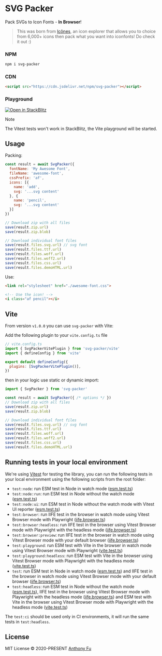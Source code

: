 # SVG Packer

Pack SVGs to Icon Fonts - **In Browser**!

> This was born from [Icônes](https://github.com/antfu-collective/icones), an icon explorer that allows you to choice from 6,000+ icons then pack what you want into iconfonts! Do check it out :)

### NPM

```bash
npm i svg-packer
```

### CDN

```html
<script src="https://cdn.jsdelivr.net/npm/svg-packer"></script>
```

### Playground

[![Open in StackBlitz](https://developer.stackblitz.com/img/open_in_stackblitz.svg)](https://stackblitz.com/github/antfu/svg-packer)

> [!NOTE]
> The Vitest tests won't work in StackBlitz, the Vite playground will be started.

## Usage

Packing:

```js
const result = await SvgPacker({
  fontName: 'My Awesome Font',
  fileName: 'awesome-font',
  cssPrefix: 'af',
  icons: [{
    name: 'add',
    svg: '...svg content'
  }, {
    name: 'pencil',
    svg: '...svg content'
  }]
})

// Download zip with all files
save(result.zip.url)
save(result.zip.blob)

// Download individual font files
save(result.files.svg.url) // svg font
save(result.files.ttf.url)
save(result.files.woff.url)
save(result.files.woff2.url)
save(result.files.css.url)
save(result.files.demoHTML.url)
```

Use:

```html
<link rel="stylesheet" href="./awesome-font.css">

<!-- Use the icon! -->
<i class="af pencil"></i>
```

## Vite

From version `v1.0.0` you can use `svg-packer` with Vite:

Add the following plugin to your `vite.config.ts` file

```js
// vite.config.ts
import { SvgPackerVitePlugin } from 'svg-packer/vite'
import { defineConfig } from 'vite'

export default defineConfig({
  plugins: [SvgPackerVitePlugin()],
})
```

then in your logic use static or dynamic import:

```ts
import { SvgPacker } from 'svg-packer'

const result = await SvgPacker({ /* options */ })
// Download zip with all files
save(result.zip.url)
save(result.zip.blob)

// Download individual font files
save(result.files.svg.url) // svg font
save(result.files.ttf.url)
save(result.files.woff.url)
save(result.files.woff2.url)
save(result.files.css.url)
save(result.files.demoHTML.url)
```

## Running tests in your local environment

We're using [Vitest](https://vitest.dev) for testing the library, you can run the following tests in your local environment using the following scripts from the root folder:
- `test:node`: run ESM test in Node in watch mode ([esm.test.ts](./test/esm.test.ts))
- `test:node:run`: run ESM test in Node without the watch mode ([esm.test.ts](./test/esm.test.ts))
- `test:node:ui`: run ESM test in Node without the watch mode with Vitest UI reporter ([esm.test.ts](./test/esm.test.ts))
- `test:browser`: run IIFE test in the browser in watch mode using Vitest Browser mode with Playwright ([iife.browser.ts](./test/iife.browser.ts))
- `test:browser:headless`: run IIFE test in the browser using Vitest Browser mode with Playwright with the headless mode ([iife.browser.ts](./test/iife.browser.ts))
- `test:browser:preview`: run IIFE test in the browser in watch mode using Vitest Browser mode with your default browser ([iife.browser.ts](./test/iife.browser.ts))
- `test:playground`: run ESM test with Vite in the browser in watch mode using Vitest Browser mode with Playwright ([vite.test.ts](./playground/test/vite.test.ts))
- `test:playground:headless`: run ESM test with Vite in the browser using Vitest Browser mode with Playwright with the headless mode ([vite.test.ts](./playground/test/vite.test.ts))
- `test`: run ESM test in Node in watch mode ([esm.test.ts](./test/esm.test.ts)) and IIFE test in the browser in watch mode using Vitest Browser mode with your default browser ([iife.browser.ts](./test/iife.browser.ts))
- `test:headless`: run ESM test in Node without the watch mode ([esm.test.ts](./test/esm.test.ts)), IIFE test in the browser using Vitest Browser mode with Playwright with the headless mode ([iife.browser.ts](./test/iife.browser.ts)) and ESM test with Vite in the browser using Vitest Browser mode with Playwright with the headless mode ([vite.test.ts](./playground/test/vite.test.ts))

The `test:ci` should be used only in CI environments, it will run the same tests in `test:headless`.

## License

MIT License © 2020-PRESENT [Anthony Fu](https://github.com/antfu)
